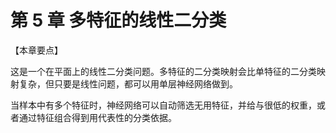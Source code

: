 
# 第 5 章  多特征的线性二分类

【本章要点】

这是一个在平面上的线性二分类问题。多特征的二分类映射会比单特征的二分类映射复杂，但只要是线性问题，都可以用单层神经网络做到。

当样本中有多个特征时，神经网络可以自动筛选无用特征，并给与很低的权重，或者通过特征组合得到用代表性的分类依据。

